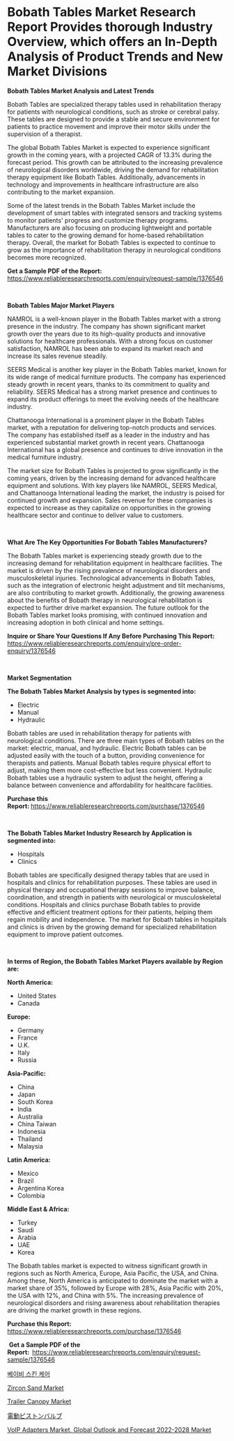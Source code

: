 <p><h1>Bobath Tables Market Research Report Provides thorough Industry Overview, which offers an In-Depth Analysis of Product Trends and New Market Divisions</h1></p><p><strong>Bobath Tables Market Analysis and Latest Trends</strong></p>
<p><p>Bobath Tables are specialized therapy tables used in rehabilitation therapy for patients with neurological conditions, such as stroke or cerebral palsy. These tables are designed to provide a stable and secure environment for patients to practice movement and improve their motor skills under the supervision of a therapist.</p><p>The global Bobath Tables Market is expected to experience significant growth in the coming years, with a projected CAGR of 13.3% during the forecast period. This growth can be attributed to the increasing prevalence of neurological disorders worldwide, driving the demand for rehabilitation therapy equipment like Bobath Tables. Additionally, advancements in technology and improvements in healthcare infrastructure are also contributing to the market expansion.</p><p>Some of the latest trends in the Bobath Tables Market include the development of smart tables with integrated sensors and tracking systems to monitor patients' progress and customize therapy programs. Manufacturers are also focusing on producing lightweight and portable tables to cater to the growing demand for home-based rehabilitation therapy. Overall, the market for Bobath Tables is expected to continue to grow as the importance of rehabilitation therapy in neurological conditions becomes more recognized.</p></p>
<p><strong>Get a Sample PDF of the Report:&nbsp;</strong> <a href="https://www.reliableresearchreports.com/enquiry/request-sample/1376546">https://www.reliableresearchreports.com/enquiry/request-sample/1376546</a></p>
<p>&nbsp;</p>
<p><strong>Bobath Tables Major Market Players</strong></p>
<p><p>NAMROL is a well-known player in the Bobath Tables market with a strong presence in the industry. The company has shown significant market growth over the years due to its high-quality products and innovative solutions for healthcare professionals. With a strong focus on customer satisfaction, NAMROL has been able to expand its market reach and increase its sales revenue steadily.</p><p>SEERS Medical is another key player in the Bobath Tables market, known for its wide range of medical furniture products. The company has experienced steady growth in recent years, thanks to its commitment to quality and reliability. SEERS Medical has a strong market presence and continues to expand its product offerings to meet the evolving needs of the healthcare industry.</p><p>Chattanooga International is a prominent player in the Bobath Tables market, with a reputation for delivering top-notch products and services. The company has established itself as a leader in the industry and has experienced substantial market growth in recent years. Chattanooga International has a global presence and continues to drive innovation in the medical furniture industry.</p><p>The market size for Bobath Tables is projected to grow significantly in the coming years, driven by the increasing demand for advanced healthcare equipment and solutions. With key players like NAMROL, SEERS Medical, and Chattanooga International leading the market, the industry is poised for continued growth and expansion. Sales revenue for these companies is expected to increase as they capitalize on opportunities in the growing healthcare sector and continue to deliver value to customers.</p></p>
<p>&nbsp;</p>
<p><strong>What Are The Key Opportunities For Bobath Tables Manufacturers?</strong></p>
<p><p>The Bobath Tables market is experiencing steady growth due to the increasing demand for rehabilitation equipment in healthcare facilities. The market is driven by the rising prevalence of neurological disorders and musculoskeletal injuries. Technological advancements in Bobath Tables, such as the integration of electronic height adjustment and tilt mechanisms, are also contributing to market growth. Additionally, the growing awareness about the benefits of Bobath therapy in neurological rehabilitation is expected to further drive market expansion. The future outlook for the Bobath Tables market looks promising, with continued innovation and increasing adoption in both clinical and home settings.</p></p>
<p><strong>Inquire or Share Your Questions If Any Before Purchasing This Report:</strong> <a href="https://www.reliableresearchreports.com/enquiry/pre-order-enquiry/1376546">https://www.reliableresearchreports.com/enquiry/pre-order-enquiry/1376546</a></p>
<p>&nbsp;</p>
<p><strong>Market Segmentation</strong></p>
<p><strong>The Bobath Tables Market Analysis by types is segmented into:</strong></p>
<p><ul><li>Electric</li><li>Manual</li><li>Hydraulic</li></ul></p>
<p><p>Bobath tables are used in rehabilitation therapy for patients with neurological conditions. There are three main types of Bobath tables on the market: electric, manual, and hydraulic. Electric Bobath tables can be adjusted easily with the touch of a button, providing convenience for therapists and patients. Manual Bobath tables require physical effort to adjust, making them more cost-effective but less convenient. Hydraulic Bobath tables use a hydraulic system to adjust the height, offering a balance between convenience and affordability for healthcare facilities.</p></p>
<p><strong>Purchase this Report:&nbsp;</strong><a href="https://www.reliableresearchreports.com/purchase/1376546">https://www.reliableresearchreports.com/purchase/1376546</a></p>
<p>&nbsp;</p>
<p><strong>The Bobath Tables Market Industry Research by Application is segmented into:</strong></p>
<p><ul><li>Hospitals</li><li>Clinics</li></ul></p>
<p><p>Bobath tables are specifically designed therapy tables that are used in hospitals and clinics for rehabilitation purposes. These tables are used in physical therapy and occupational therapy sessions to improve balance, coordination, and strength in patients with neurological or musculoskeletal conditions. Hospitals and clinics purchase Bobath tables to provide effective and efficient treatment options for their patients, helping them regain mobility and independence. The market for Bobath tables in hospitals and clinics is driven by the growing demand for specialized rehabilitation equipment to improve patient outcomes.</p></p>
<p>&nbsp;</p>
<p><strong>In terms of Region, the Bobath Tables Market Players available by Region are:</strong></p>
<p>
    <p> <strong> North America: </strong>
        <ul>
            <li>United States</li>
            <li>Canada</li>
        </ul>
        </p> 
    <p> <strong> Europe: </strong>
        <ul>
            <li>Germany</li>
            <li>France</li>
            <li>U.K.</li>
            <li>Italy</li>
            <li>Russia</li>
        </ul>
        </p> 
    <p> <strong> Asia-Pacific: </strong>
        <ul>
            <li>China</li>
            <li>Japan</li>
            <li>South Korea</li>
            <li>India</li>
            <li>Australia</li>
            <li>China Taiwan</li>
            <li>Indonesia</li>
            <li>Thailand</li>
            <li>Malaysia</li>
        </ul>
        </p> 
    <p> <strong> Latin America: </strong>
        <ul>
            <li>Mexico</li>
            <li>Brazil</li>
            <li>Argentina Korea</li>
            <li>Colombia</li>
        </ul>
        </p> 
    <p> <strong> Middle East & Africa: </strong>
        <ul>
            <li>Turkey</li>
            <li>Saudi</li>
            <li>Arabia</li>
            <li>UAE</li>
            <li>Korea</li>
        </ul>
    </p>
    </p>
<p><p>The Bobath tables market is expected to witness significant growth in regions such as North America, Europe, Asia Pacific, the USA, and China. Among these, North America is anticipated to dominate the market with a market share of 35%, followed by Europe with 28%, Asia Pacific with 20%, the USA with 12%, and China with 5%. The increasing prevalence of neurological disorders and rising awareness about rehabilitation therapies are driving the market growth in these regions.</p></p>
<p><strong>Purchase this Report: </strong><a href="https://www.reliableresearchreports.com/purchase/1376546">https://www.reliableresearchreports.com/purchase/1376546</a></p>
<p>&nbsp;<strong>Get a Sample PDF of the Report:&nbsp;&nbsp;</strong><a href="https://www.reliableresearchreports.com/enquiry/request-sample/1376546">https://www.reliableresearchreports.com/enquiry/request-sample/1376546</a></p>
<p><strong></strong></p>
<p><p><a href="https://medium.com/@sarah.douby/%EC%95%84%EA%B8%B0-%ED%94%BC%EB%B6%80-%EA%B4%80%EB%A6%AC-%EC%8B%9C%EC%9E%A5-%ED%8A%B8%EB%A0%8C%EB%93%9C-%EC%98%88%EC%B8%A1-%EB%B0%8F-2031%EB%85%84%EA%B9%8C%EC%A7%80-%EA%B2%BD%EC%9F%81-%EB%B6%84%EC%84%9D-5700c065acd2">베이비 스킨 케어</a></p><p><a href="https://view.publitas.com/reportprime-1/zircon-sand-market-size-and-examines-its-market-scope-with-a-primary-focus-on-growth-opportunities-and-forecasted-trends-spanning-from-2024-to-2031/">Zircon Sand Market</a></p><p><a href="https://view.publitas.com/reportprime-1/trailer-canopy-market-furnish-information-about-market-size-market-share-market-dynamics-and-projections-spanning-from-2024-to-2031/">Trailer Canopy Market</a></p><p><a href="https://medium.com/@zaneriver645/%E9%9B%BB%E5%8B%95%E3%83%94%E3%82%B9%E3%83%88%E3%83%B3%E3%83%90%E3%83%AB%E3%83%96%E5%B8%82%E5%A0%B4-%E5%B8%82%E5%A0%B4%E3%81%AEcagr-%E5%B8%82%E5%A0%B4%E5%8B%95%E5%90%91-%E3%81%8A%E3%82%88%E3%81%B3%E6%88%90%E9%95%B7%E6%88%A6%E7%95%A5%E3%81%AB%E5%AF%BE%E3%81%99%E3%82%8B%E6%B4%9E%E5%AF%9F-4ae1e7cfbce6">電動ピストンバルブ</a></p><p><a href="https://five-trouble-98a.notion.site/VoIP-Adapters-Market-Global-Outlook-and-Forecast-2022-2028-Market-Size-and-Growth-Market-Segmentat-8ecb8b759ede4ba7bf11fc3da8332f60">VoIP Adapters Market, Global Outlook and Forecast 2022-2028 Market</a></p></p>